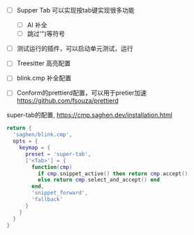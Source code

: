 - [ ] Supper Tab 可以实现按tab键实现很多功能
	- [ ] AI 补全
	- [ ] 跳过'")等符号
- [ ] 测试运行的插件，可以启动单元测试，运行
- [ ] Treesitter 高亮配置
- [ ] blink.cmp 补全配置
- [ ] Conform的prettierd配置，可以用于pretier加速 https://github.com/fsouza/prettierd


super-tab的配置, https://cmp.saghen.dev/installation.html
```lua
return {
  'saghen/blink.cmp',
  opts = {
    keymap = {
      preset = 'super-tab',
      ['<Tab>'] = {
        function(cmp)
          if cmp.snippet_active() then return cmp.accept()
          else return cmp.select_and_accept() end
        end,
        'snippet_forward',
        'fallback'
      }
    }
  }
}
```
